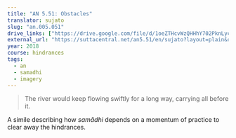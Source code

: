 ```yaml
---
title: "AN 5.51: Obstacles"
translator: sujato
slug: "an.005.051"
drive_links: ["https://drive.google.com/file/d/1oeZTHcvWzQHHhY702PknLycYSYhUfZ5T/view?usp=drivesdk"]
external_url: "https://suttacentral.net/an5.51/en/sujato?layout=plain&reference=none&notes=asterisk&highlight=false&script=latin"
year: 2018
course: hindrances
tags:
  - an
  - samadhi
  - imagery
---
```


> The river would keep flowing swiftly for a long way, carrying all before it.

A simile describing how *samādhi* depends on a momentum of practice to clear away the hindrances.
